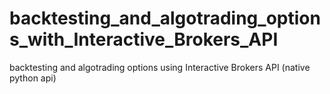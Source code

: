 # backtesting_and_algotrading_options_with_Interactive_Brokers_API
backtesting and algotrading options using Interactive Brokers API (native python api)
